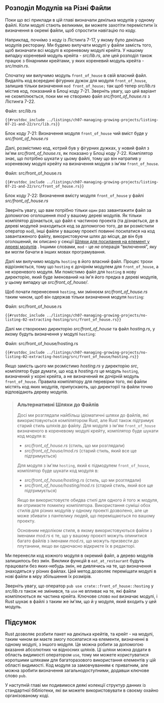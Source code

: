 ## Розподіл Модулів на Різні Файли

Поки що всі приклади в цій главі визначали декілька модулів у одному файлі. Коли модулі стають великими, ви можете захотіти перемістити їх визначення в окремі файли, щоб спростити навігацію по коду.

Наприклад, почнімо з коду із Лістинга 7-17, у якому було декілько модулів ресторану. Ми будемо вилучати модулі у файли замість того, щоб визначати всі модулі в кореневому модулі крейта. У нашому випадку кореневий модуль крейта - *src/lib.rs*, але цей розподіл також працює з бінарними крейтами, у яких кореневий модуль крейта - *src/main.rs*.

Спочатку ми вилучимо модуль `front_of_house` в свій власний файл. Видаліть код всередині фігурних дужок для модуля `front_of_house`, залишив тільки визначення `mod front_of_house;` так щоб тепер *src/lib.rs* містив код, показаний в Блоці коду 7-21. Зверніть увагу, що цей варіант не скомпілюється, поки ми не створимо файл *src/front_of_house.rs* з Лістинга 7-22.

<span class="filename">Файл: src/lib.rs</span>

```rust,ignore,does_not_compile
{{#rustdoc_include ../listings/ch07-managing-growing-projects/listing-07-21-and-22/src/lib.rs}}
```


<span class="caption">Блок коду 7-21: Визначення модуля `front_of_house` чий вміст буде у *src/front_of_house.rs*</span>

Далі, розмістимо код, котрий був у фігурних дужках, у новий файл з ім'ям *src/front_of_house.rs*, як показано у Блоці коду 7-22. Компілятор знає, що потрібно шукати у цьому файлі, тому що він натрапив у кореневому модулі крейту на визначення модуля з ім'ям `front_of_house`.

<span class="filename">Файл: src/front_of_house.rs</span>

```rust,ignore
{{#rustdoc_include ../listings/ch07-managing-growing-projects/listing-07-21-and-22/src/front_of_house.rs}}
```


<span class="caption">Блок коду 7-22: Визначення вмісту модуля `front_of_house` у файлі *src/front_of_house.rs*</span>

Зверніть увагу, що вам потрібно тільки `один` раз завантажити файл за допомогою оголошення *mod* у вашому дереві модулів. Як тільки компілятор дізнається, що файл є частиною проекта (та дізнається, де в дереві модулей знаходиться код за допомогою того, де ви розмістили оператор `mod`), інші файли у вашому проекті повинні посилатися на код завантаженого файлу, використовуючи шлях до місця, де він був оголошений, як описано у секції [Шляхи для посилання на елемент у дереві модулів][paths]<!-- ignore --> . Іншими словами, `mod` - це *не* операція “включення”, яку ви могли бачати в інших мовах програмування.

Далі ми вилучимо модуль `hosting` в його власний файл. Процес трохи відрізняється, тому що `hosting` є дочірнім модулем для `front_of_house`, а не кореневого модуля. Ми помістимо файл для `hosting` в нову директорію, який буде іменований на ім'я його предка в дереві модулів, у цьому випадку це *src/front_of_house/*.

Щоб почати перенесення `hosting`, ми змінюєм *src/front_of_house.rs* таким чином, щоб він одержав тільки визначення модуля `hosting`:

<span class="filename">Файл: src/front_of_house.rs</span>

```rust,ignore
{{#rustdoc_include ../listings/ch07-managing-growing-projects/no-listing-02-extracting-hosting/src/front_of_house.rs}}
```

Далі ми створюємо директорію *src/front_of_house* та файл *hosting.rs*, у якому будуть визначення у модулі `hosting`:

<span class="filename">Файл: src/front_of_house/hosting.rs</span>

```rust,ignore
{{#rustdoc_include ../listings/ch07-managing-growing-projects/no-listing-02-extracting-hosting/src/front_of_house/hosting.rs}}
```

Якщо замість цього ми розмістимо *hosting.rs* у директорію *src*, компілятор буде думати, що код в *hosting.rs* це модуль `hosting`, визначений у корні крейта, а не визначений як дочірній модуль `front_of_house`. Правила компілятору для перевірки того, які файли містять код яких модулів, припускають, що директорії та файли точно відповідають дереву модулів.

> ### Альтернативні Шляхи до Файлів
> 
> Досі ми розглядали найбільш ідіоматичні шляхи до файлів, які використовуються компілятором Rust, але Rust також підтримує старий стиль шляхів до файлу. Для модуля з ім'ям `front_of_house` визначеного в кореневому модулі крейту, компілятор буде шукати код модуля в:
> 
> * *src/front_of_house.rs* (стиль, що ми розглядали)
> * *src/front_of_house/mod.rs* (старий стиль, який все ще підтримується)
> 
> Для модуля з ім'ям `hosting`, який є підмодулем `front_of_house`, компілятор буде шукати код модуля в:
> 
> * *src/front_of_house/hosting.rs* (стиль, що ми розглядали)
> * *src/front_of_house/hosting/mod.rs* (старий стиль, який все ще підтримується)
> 
> Якщо ви використовуєте обидва стилі для одного й того ж модуля, ви отримаєте помилку компілятора. Використання суміші обох стилів для різних модулів у одному проекті дозволено, але це може збивати з пантелику людей, що переміщаються по вашому проекту.
> 
> Основним недоліком стиля, в якому використовуються файли з іменами *mod.rs* є те, що у вашому проєкті можуть опинитися багато файлів з іменами  *mod.rs*, що можуть призвести до плутанини, якщо ви одночасно відкриєте їх в редакторі.

Ми перенесли код кожного модуля в окремий файл, а дерево модулів залишилось без змін. Виклики функцій в `eat_at_restaurant` будуть працювати без яких-небудь змін, не дивлячись на те, що визначення знаходяться у різних файлах. Цей метод дозволяє переміщати модулі в нові файли в міру збільшення їх розмірів.

Зверніть увагу, що оператор `pub use crate::front_of_house::hosting` у *src/lib.rs* також не змінився, та `use` не впливає на те, які файли компілюються як частина крейта. Ключове слово `mod` визначає модулі, і Rust шукає в файлі з таким же ім'ям, що й у модуля, який входить у цей модуль.

## Підсумок

Rust дозволяє розбити пакет на декілька крейтів, та крейт - на модулі, таким чином ви маєте змогу посилатися на елементи, визначенні в одному модулі, з іншого модуля. Це можна робити за допомогою вказання абсолютних чи відносних шляхів. Ці шляхи можна додати в область видимості оператором `use`, тому ми можете користуватися коротшими шляхами для багаторазового використання елементів у цій області видимості. Код модуля за замовчуванням є приватним, але можна зробити визначення загальнодоступними, додавши ключове слово `pub`.

У наступній главі ми подивимося деякі колекції структур данних із стандартної бібліотеки, які ви можете використовувати в своєму охайно організованому коді.

[paths]: ch07-03-paths-for-referring-to-an-item-in-the-module-tree.html
